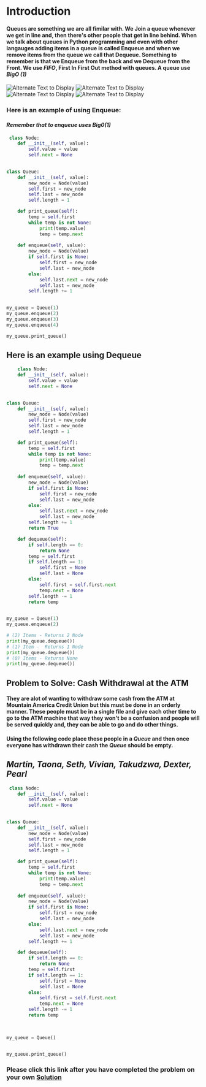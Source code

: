 # Introduction

#### Queues are something we are all fimilar with. We Join a queue whenever we get in line and, then there's other people that get in line behind. When we talk about queues in Python programming and even with other langauges adding items in a queue is called **Enqueue** and when we remove items from the queue we call that **Dequeue**. Something to remember is that we **Enqueue** from the back and we **Dequeue** from the Front. We use *FIFO*, First In First Out method with queues. A queue use *BigO (1)*
![Alternate Text to Display](pictures/1.png)
![Alternate Text to Display](pictures/2.png)
![Alternate Text to Display](pictures/3.png)
![Alternate Text to Display](pictures/4.png)



### **Here is an example of using Enqueue:**

#### *Remember that to enqueue uses Big0(1)*

```python
 class Node:
    def __init__(self, value):
        self.value = value
        self.next = None
        

class Queue:
    def __init__(self, value):
        new_node = Node(value)
        self.first = new_node
        self.last = new_node
        self.length = 1

    def print_queue(self):
        temp = self.first
        while temp is not None:
            print(temp.value)
            temp = temp.next
        
    def enqueue(self, value):
        new_node = Node(value)
        if self.first is None:
            self.first = new_node
            self.last = new_node
        else:
            self.last.next = new_node
            self.last = new_node
        self.length += 1
        

my_queue = Queue(1)
my_queue.enqueue(2)
my_queue.enqueue(3)
my_queue.enqueue(4)

my_queue.print_queue()
```


## **Here is an example using Dequeue**

``` python
    class Node:
    def __init__(self, value):
        self.value = value
        self.next = None
        

class Queue:
    def __init__(self, value):
        new_node = Node(value)
        self.first = new_node
        self.last = new_node
        self.length = 1

    def print_queue(self):
        temp = self.first
        while temp is not None:
            print(temp.value)
            temp = temp.next
        
    def enqueue(self, value):
        new_node = Node(value)
        if self.first is None:
            self.first = new_node
            self.last = new_node
        else:
            self.last.next = new_node
            self.last = new_node
        self.length += 1
        return True

    def dequeue(self):
        if self.length == 0:
            return None
        temp = self.first
        if self.length == 1:
            self.first = None
            self.last = None
        else:
            self.first = self.first.next
            temp.next = None
        self.length -= 1
        return temp

 
my_queue = Queue(1)
my_queue.enqueue(2)

# (2) Items - Returns 2 Node
print(my_queue.dequeue())
# (1) Item -  Returns 1 Node
print(my_queue.dequeue())
# (0) Items - Returns None
print(my_queue.dequeue())
```



## Problem to Solve: **Cash Withdrawal at the ATM**

#### They are alot of wanting to withdraw some cash from the ATM at Mountain America Credit Union but this must be done in an orderly manner. These people must be in a single file and give each other time to go to the ATM machine that way they won't be a confusion and people will be served quickly and, they can be able to go and do other things. 

#### Using the following code place these people in a *Queue* and then once everyone has withdrawn their cash the *Queue* should be empty.
##  *Martin, Taona, Seth, Vivian, Takudzwa, Dexter, Pearl* 


```python
 class Node:
    def __init__(self, value):
        self.value = value
        self.next = None
        

class Queue:
    def __init__(self, value):
        new_node = Node(value)
        self.first = new_node
        self.last = new_node
        self.length = 1

    def print_queue(self):
        temp = self.first
        while temp is not None:
            print(temp.value)
            temp = temp.next
        
    def enqueue(self, value):
        new_node = Node(value)
        if self.first is None:
            self.first = new_node
            self.last = new_node
        else:
            self.last.next = new_node
            self.last = new_node
        self.length += 1

    def dequeue(self):
        if self.length == 0:
            return None
        temp = self.first
        if self.length == 1:
            self.first = None
            self.last = None
        else:
            self.first = self.first.next
            temp.next = None
        self.length -= 1
        return temp
    
        

my_queue = Queue()


my_queue.print_queue()
```

### Please click this link after you have completed the problem on your own [Solution](solution.py)